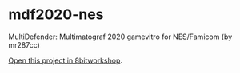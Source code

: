 # mdf2020-nes

MultiDefender: Multimatograf 2020 gamevitro for NES/Famicom (by mr287cc)

[Open this project in 8bitworkshop](http://8bitworkshop.com/redir.html?platform=nes&githubURL=https%3A%2F%2Fgithub.com%2Fsehugg%2Fmdf2020-nes%2Ftree%2Fmain&file=mdf2020.c).
